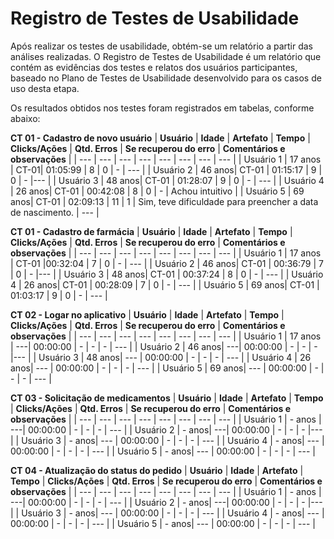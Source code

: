 # Registro de Testes de Usabilidade

Após realizar os testes de usabilidade, obtém-se um relatório a partir das análises realizadas. O Registro de Testes de Usabilidade é um relatório que contém as evidências dos testes e relatos dos usuários participantes, baseado no Plano de Testes de Usabilidade desenvolvido para os casos de uso desta etapa.

Os resultados obtidos nos testes foram registrados em tabelas, conforme abaixo:

**CT 01 - Cadastro de novo usuário**
| **Usuário** 	| **Idade** | **Artefato** 	| **Tempo** | **Clicks/Ações** | **Qtd. Erros** | **Se recuperou do erro** | **Comentários e observações** |
| --- 	| --- 	| --- 	| --- | ---  | --- | --- | --- |
| Usuário 1	| 17 anos	| CT-01| 01:05:99 | 8 | 0 | - | --- |
| Usuário 2 | 46 anos| CT-01 | 01:15:17  | 9 | 0 | -  |--- |
| Usuário 3	| 48 anos| CT-01	| 01:28:07  | 9  | 0 |  - | --- |
| Usuário 4	| 26 anos| CT-01	| 00:42:08 | 8 | 0  |  -  | Achou intuitivo |
| Usuário 5	| 69 anos| CT-01 | 02:09:13 | 11 | 1 | Sim, teve dificuldade para preencher a data de nascimento. | --- |

**CT 01 -  Cadastro de farmácia**
| **Usuário** 	| **Idade** | **Artefato** 	| **Tempo** | **Clicks/Ações** | **Qtd. Erros** | **Se recuperou do erro** | **Comentários e observações** |
| --- 	| --- 	| --- 	| --- | ---  | --- | --- | --- |
| Usuário 1	| 17 anos	| CT-01 |00:32:04 | 7 | 0 | - | --- |
| Usuário 2 | 46 anos| CT-01 | 00:36:79  | 7  | 0 | -  |--- |
| Usuário 3	| 48 anos| CT-01	| 00:37:24  | 8 | 0 |  - | --- |
| Usuário 4	| 26 anos| CT-01	| 00:28:09  | 7 | 0  |  -  | --- |
| Usuário 5	| 69 anos| CT-01 | 01:03:17 | 9 | 0 |  - | --- |

**CT 02 - Logar no aplicativo**
| **Usuário** 	| **Idade** | **Artefato** 	| **Tempo** | **Clicks/Ações** | **Qtd. Erros** | **Se recuperou do erro** | **Comentários e observações** |
| --- 	| --- 	| --- 	| --- | ---  | --- | --- | --- |
| Usuário 1	| 17 anos	| ---| 00:00:00 | - | - | - | --- |
| Usuário 2 | 46 anos| ---| 00:00:00  | -  | - | -  |--- |
| Usuário 3	| 48 anos| ---	| 00:00:00  | -  | - |  - | --- |
| Usuário 4	| 26 anos| ---	| 00:00:00  | - | -  |  -  | --- |
| Usuário 5	| 69 anos| --- | 00:00:00 | -  | - |  - | --- |

**CT 03 - Solicitação de medicamentos**
| **Usuário** 	| **Idade** | **Artefato** 	| **Tempo** | **Clicks/Ações** | **Qtd. Erros** | **Se recuperou do erro** | **Comentários e observações** |
| --- 	| --- 	| --- 	| --- | ---  | --- | --- | --- |
| Usuário 1	| - anos	| ---| 00:00:00 | - | - | - | --- |
| Usuário 2 | - anos| ---| 00:00:00  | -  | - | -  |--- |
| Usuário 3	| -	anos| ---	| 00:00:00  | -  | - |  - | --- |
| Usuário 4	| - anos| ---	| 00:00:00  | - | -  |  -  | --- |
| Usuário 5	| -	anos| --- | 00:00:00 | -  | - |  - | --- |

**CT 04 - Atualização do status do pedido**
| **Usuário** 	| **Idade** | **Artefato** 	| **Tempo** | **Clicks/Ações** | **Qtd. Erros** | **Se recuperou do erro** | **Comentários e observações** |
| --- 	| --- 	| --- 	| --- | ---  | --- | --- | --- |
| Usuário 1	| - anos	| ---| 00:00:00 | - | - | - | --- |
| Usuário 2 | - anos| ---| 00:00:00  | -  | - | -  |--- |
| Usuário 3	| -	anos| ---	| 00:00:00  | -  | - |  - | --- |
| Usuário 4	| - anos| ---	| 00:00:00  | - | -  |  -  | --- |
| Usuário 5	| -	anos| --- | 00:00:00 | -  | - |  - | --- |



